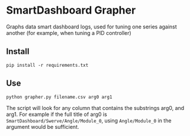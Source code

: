 # SmartDashboard Grapher

Graphs data smart dashboard logs, used for tuning one series against another (for example, when tuning a PID controller)

## Install

```
pip install -r requirements.txt
```

## Use

```
python grapher.py filename.csv arg0 arg1
```

The script will look for any column that contains the substrings arg0, and arg1. For example if the full title of arg0 is `SmartDashboard/Swerve/Angle/Module_0`, using `Angle/Module_0` in the argument would be sufficient.